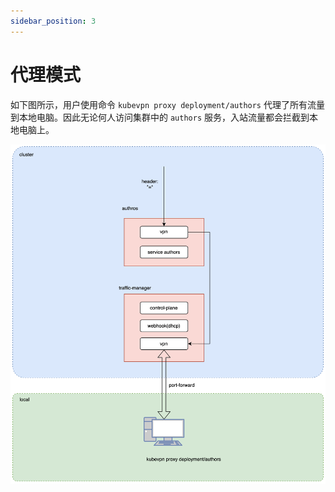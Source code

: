 ```yaml
---
sidebar_position: 3
---
```


# 代理模式

如下图所示，用户使用命令 `kubevpn proxy deployment/authors` 代理了所有流量到本地电脑。因此无论何人访问集群中的 `authors`
服务，入站流量都会拦截到本地电脑上。

![proxy.svg](img/proxy.svg)